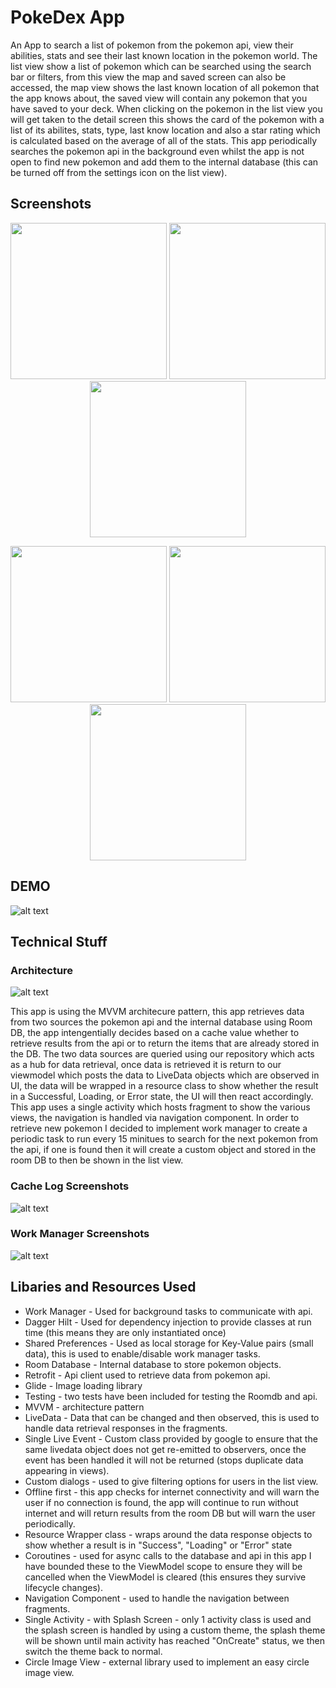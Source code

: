 # PokeDex App
An App to search a list of pokemon from the pokemon api, view their abilities, stats and see their last known location in the pokemon world. The list view show a list of pokemon which can be searched using the search bar or filters, from this view the map and saved screen can also be accessed, the map view shows the last known location of all pokemon that the app knows about, the saved view will contain any pokemon that you have saved to your deck. When clicking on the pokemon in the list view you will get taken to the detail screen this shows the card of the pokemon with a list of its abilites, stats, type, last know location and also a star rating which is calculated based on the average of all of the stats. This app periodically searches the pokemon api in the background even whilst the app is not open to find new pokemon and add them to the internal database (this can be turned off from the settings icon on the list view).


## Screenshots

<p align="center">
  <img src="https://github.com/danielmbutler/pokemonresourceImages/blob/master/searchview.PNG" width="250" >
  <img src="https://github.com/danielmbutler/pokemonresourceImages/blob/master/detailview.PNG" width="250">
  <img src="https://github.com/danielmbutler/pokemonresourceImages/blob/master/detailviewScroll.PNG" width="250">
</p>

<p align="center">
  <img src="https://github.com/danielmbutler/pokemonresourceImages/blob/master/savedPokemon.PNG" width="250" >
  <img src="https://github.com/danielmbutler/pokemonresourceImages/blob/master/Filter.PNG" width="250">
  <img src="https://github.com/danielmbutler/pokemonresourceImages/blob/master/mapviewScreenshot.PNG" width="250">
</p>

## DEMO

![alt text](https://github.com/danielmbutler/pokemonresourceImages/blob/master/mp4%20test.gif)

## Technical Stuff
### Architecture

![alt text](https://github.com/danielmbutler/pokemonresourceImages/blob/master/MVVM%20Architecture.png)

This app is using the MVVM architecure pattern, this app retrieves data from two sources the pokemon api and the internal database using Room DB, the app intengentially decides based on a cache value whether to retrieve results from the api or to return the items that are already stored in the DB. The two data sources are queried using our repository which acts as a hub for data retrieval, once data is retrieved it is return to our viewmodel which posts the data to LiveData objects which are observed in UI, the data will be wrapped in a resource class to show whether the result in a Successful, Loading, or Error state, the UI will then react accordingly. This app uses a single activity which hosts fragment to show the various views, the navigation is handled via navigation component. In order to retrieve new pokemon I decided to implement work manager to create a periodic task to run every 15 minitues to search for the next pokemon from the api, if one is found then it will create a custom object and stored in the room DB to then be shown in the list view.

### Cache Log Screenshots

![alt text](https://github.com/danielmbutler/pokemonresourceImages/blob/master/Caching.PNG)

### Work Manager Screenshots

![alt text](https://github.com/danielmbutler/pokemonresourceImages/blob/master/WorkManager.PNG)

## Libaries and Resources Used

* Work Manager - Used for background tasks to communicate with api.
* Dagger Hilt - Used for dependency injection to provide classes at run time (this means they are only instantiated once)
* Shared Preferences - Used as local storage for Key-Value pairs (small data), this is used to enable/disable work manager tasks.
* Room Database - Internal database to store pokemon objects.
* Retrofit - Api client used to retrieve data from pokemon api.
* Glide - Image loading library 
* Testing - two tests have been included for testing the Roomdb and api.
* MVVM - architecture pattern
* LiveData - Data that can be changed and then observed, this is used to handle data retrieval responses in the fragments.
* Single Live Event - Custom class provided by google to ensure that the same livedata object does not get re-emitted to observers, once the event has been handled it will not be returned (stops duplicate data appearing in views).
* Custom dialogs - used to give filtering options for users in the list view.
* Offline first - this app checks for internet connectivity and will warn the user if no connection is found, the app will continue to run without internet and will return results from the room DB but will warn the user periodically.
* Resource Wrapper class - wraps around the data response objects to show whether a result is in "Success", "Loading" or "Error" state
* Coroutines - used for async calls to the database and api in this app I have bounded these to the ViewModel scope to ensure they will be cancelled when the ViewModel is cleared (this ensures they survive lifecycle changes).
* Navigation Component - used to handle the navigation between fragments.
* Single Activity - with Splash Screen - only 1 activity class is used and the splash screen is handled by using a custom theme, the splash theme will be shown until main activity has reached "OnCreate" status, we then switch the theme back to normal.
* Circle Image View - external library used to implement an easy circle image view.





